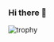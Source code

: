 ### Hi there 👋

![trophy](https://github-profile-trophy.vercel.app/?username=Shekn&theme=oldie&row=2&column=3&margin-w=15&margin-h=15&no-bg=true)

<!--
**Shekn/Shekn** is a ✨ _special_ ✨ repository because its `README.md` (this file) appears on your GitHub profile.

Here are some ideas to get you started:

- 🔭 I’m currently working on ...
- 🌱 I’m currently learning ...
- 👯 I’m looking to collaborate on ...
- 🤔 I’m looking for help with ...
- 💬 Ask me about ...
- 📫 How to reach me: ...
- 😄 Pronouns: ...
- ⚡ Fun fact: ...
-->
